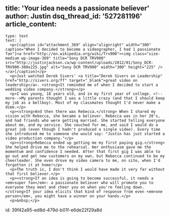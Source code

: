title: 'Your idea needs a passionate believer'
author: Justin
dsq_thread_id: '527281196'
article_content:
  -
    type: text
    text: |
      <p>[caption id="attachment_369" align="alignright" width="300" caption="When I decided to become a videographer, I had 1 passionate fan"]<a href="http://en.wikipedia.org/wiki/Trv900"><img class="size-medium wp-image-369" title="Sony DCR TRV900" src="http://justinjackson.ca/wp-content/uploads/2012/01/Sony_DCR-TRV900-300x225.jpg" alt="Sony DCR TRV900" width="300" height="225" /></a>[/caption]</p>
      <p>Just watched Derek Sivers' <a title="Derek Sivers on Leadership" href="http://sivers.org/ff" target="_blank">great video on leadership</a>. <strong>It reminded me of when I decided to start a wedding video company.</strong></p>
      <p>I was young, 18 years old, and in my first year of college. <!--more-->My parents thought I was a little crazy (and that I should keep my job as a bellboy). Most of my classmates thought I'd never make a dime.</p>
      <p><strong>And then there was Rebecca.</strong> When I shared my vision with Rebecca, she became a believer. Rebecca was in her 20's, and had friends who were getting married. She started telling everyone about me, and my service. She vouched for me, and said I would do a great job (even though I hadn't produced a single video). Every time she introduced me to someone she would say: "Justin has just started a video production company."</p>
      <p><strong>Rebecca ended up getting me my first paying gig.</strong> She helped drive me to the rehearsal. Her enthusiasm gave me the momentum and confidence I needed. After that first gig I was able to go out and get new customers on my own, but Rebecca continued to be my cheerleader. She even drove my video camera to me, on site, when I'd forgotten it at home!</p>
      <p>The truth is, I don't think I would have made it very far without that first believer.</p>
      <p><strong>If an idea is going to become successful, it needs a <em>super fan</em>: a passionate believer who will promote you to everyone they meet and cheer you on when you're feeling down. </strong>If your idea elicits that kind of response from even <em>one person</em>, you might have a winner on your hands.</p>
      <p>&nbsp;</p>
      
id: 39f42a95-ed8d-479d-b01f-e6de22f29a8d
